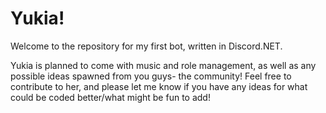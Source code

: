 # Yukia!

Welcome to the repository for my first bot, written in Discord.NET.

Yukia is planned to come with music and role management, as well as any possible ideas spawned from you guys- the community! Feel free to contribute to her, and please let me know if you have any ideas for what could be coded better/what might be fun to add!
